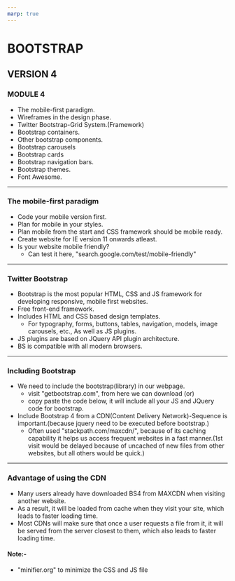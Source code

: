 ```yaml
---
marp: true
---
```

# BOOTSTRAP 
## VERSION 4
### MODULE 4
 + The mobile-first paradigm.
 + Wireframes in the design phase.
 + Twitter Bootstrap-Grid System.(Framework)
 + Bootstrap containers.
 + Other bootstrap components.
 + Bootstrap carousels
 + Bootstrap cards
 + Bootstrap navigation bars.
 + Bootstrap themes.
 + Font Awesome.

---

### The mobile-first paradigm

+ Code your mobile version first.
+ Plan for mobile in your styles.
+ Plan mobile from the start and CSS framework should be mobile ready.
+ Create website for IE version 11 onwards atleast.
+ Is your website mobile friendly?
   + Can test it here, "search.google.com/test/mobile-friendly" 

---

### Twitter Bootstrap

+ Bootstrap is the most popular HTML, CSS and JS framework for developing responsive, mobile first websites.
+ Free front-end framework.
+ Includes HTML and CSS based design templates.
   + For typography, forms, buttons, tables, navigation, models, image carousels, etc.,
   As well as JS plugins.
+ JS plugins are based on JQuery API plugin architecture.
+ BS is compatible with all modern browsers.

---

### Including Bootstrap

+ We need to include the bootstrap(library) in our webpage.
  +  visit "getbootstrap.com", from here we can download (or)
  + copy paste the code below, it will include all your JS and JQuery code for bootstrap.
+ Include Bootstrap 4 from a CDN(Content Delivery Network)-Sequence is important.(because jquery need to be executed before bootstrap.)
   + Often used "stackpath.com/maxcdn/",
   because of its caching capability it helps us access frequent websites in a fast manner.(1st visit would be delayed because of uncached of new files from other websites, but all others would be quick.) 

---

### Advantage of using the CDN

+ Many users already have downloaded BS4 from MAXCDN when visiting another website.
+ As a result, it will be loaded from cache when they visit your site, which leads to faster loading time.
+ Most CDNs will make sure that once  a user requests a file from it, it will be served from the server closest to them, which also leads to faster loading time.

#### Note:-

+ "minifier.org" to minimize the CSS and JS file